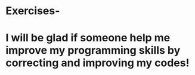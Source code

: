 ﻿# Exercises-
# I will be glad if someone help me improve my programming skills by correcting and improving my codes!
